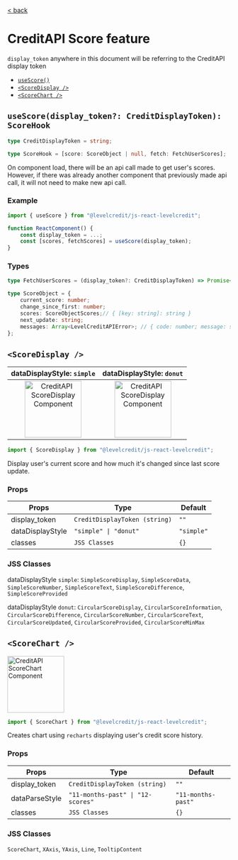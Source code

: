 [&lt; back](../../../README.md)
# CreditAPI Score feature

`display_token` anywhere in this document will be referring to the CreditAPI display token

* [`useScore()`](#usescoredisplay_token-creditdisplaytoken--scorehook)
* [`<ScoreDisplay />`](#scoredisplay-)
* [`<ScoreChart />`](#scorechart-)

## `useScore(display_token?: CreditDisplayToken):  ScoreHook`
```ts
type CreditDisplayToken = string;

type ScoreHook = [score: ScoreObject | null, fetch: FetchUserScores];
```

On component load, there will be an api call made to get user's scores. However, if there was already another component that previously made api call, it will not need to make new api call.

### Example
```ts
import { useScore } from "@levelcredit/js-react-levelcredit";

function ReactComponent() {
    const display_token = ...;
    const [scores, fetchScores] = useScore(display_token);
}
```

### Types
```ts
type FetchUserScores = (display_token?: CreditDisplayToken) => Promise<null | ScoreObject>;

type ScoreObject = {
    current_score: number;
    change_since_first: number;
    scores: ScoreObjectScores;// { [key: string]: string }
    next_update: string;
    messages: Array<LevelCreditAPIError>; // { code: number; message: string; priority: CreditAPIErrorPriority };
};
```

## `<ScoreDisplay />`
| dataDisplayStyle: `simple` | dataDisplayStyle: `donut` |
|:---:|:---:|
| <img src="https://raw.githubusercontent.com/levelcredit/js-app-component-demo/master/component-screenshots/CreditAPI/ScoreDisplay.1.png" alt="CreditAPI ScoreDisplay Component" height="128"/> | <img src="https://raw.githubusercontent.com/levelcredit/js-app-component-demo/master/component-screenshots/CreditAPI/ScoreDisplay.2.png" alt="CreditAPI ScoreDisplay Component" height="128"/> |


```js
import { ScoreDisplay } from "@levelcredit/js-react-levelcredit";
```

Display user's current score and how much it's changed since last score update.

### Props
| Props | Type | Default |
|---|---|---|
| display_token | `CreditDisplayToken (string)` | `""` |
| dataDisplayStyle | `"simple" \| "donut"` | `"simple"` |
| classes | `JSS Classes` | `{}` |

### JSS Classes
dataDisplayStyle `simple`: `SimpleScoreDisplay`, `SimpleScoreData`, `SimpleScoreNumber`, `SimpleScoreText`, `SimpleScoreDifference`, `SimpleScoreProvided`

dataDisplayStyle `donut`: `CircularScoreDisplay`, `CircularScoreInformation`, `CircularScoreDifference`, `CircularScoreNumber`, `CircularScoreText`, `CircularScoreUpdated`, `CircularScoreProvided`, `CircularScoreMinMax`

## `<ScoreChart />`

<img src="https://raw.githubusercontent.com/levelcredit/js-app-component-demo/master/component-screenshots/CreditAPI/ScoreChart.png" alt="CreditAPI ScoreChart Component" height="128"/>

```js
import { ScoreChart } from "@levelcredit/js-react-levelcredit";
```

Creates chart using `recharts` displaying user's credit score history.

### Props
| Props | Type | Default |
|---|---|---|
| display_token | `CreditDisplayToken (string)` | `""` |
| dataParseStyle | `"11-months-past" \| "12-scores"` | `"11-months-past"` |
| classes | `JSS Classes` | `{}` |

### JSS Classes
`ScoreChart`, `XAxis`, `YAxis`, `Line`, `TooltipContent`
